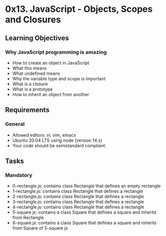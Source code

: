 # 0x13. JavaScript - Objects, Scopes and Closures

## Learning Objectives
### Why JavaScript programming is amazing
- How to create an object in JavaScript
- What this means
- What undefined means
- Why the variable type and scope is important
- What is a closure
- What is a prototype
- How to inherit an object from another

## Requirements
### General
- Allowed editors: vi, vim, emacs
- Ubuntu 20.04 LTS using node (version 14.x)
- Your code should be semistandard compliant.

## Tasks
### Mandatory
- 0-rectangle.js: contains class Rectangle that defines an empty rectangle
- 1-rectangle.js: contains class Rectangle that defines a rectangle
- 2-rectangle.js: contains class Rectangle that defines a rectangle
- 3-rectangle.js: contains class Rectangle that defines a rectangle
- 4-rectangle.js: contains class Rectangle that defines a rectangle
- 5-square.js: contains a class Square that defines a square and inherits from Rectangle
- 6-square.js: contains a class Square that defines a square and inherits from Square of 5-square.js
